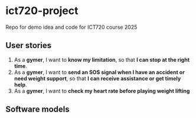 # ict720-project
Repo for demo idea and code for ICT720 course 2025

## User stories
1. As a **gymer**, I want to **know my limitation**, so that **I can stop at the right time**.
2. As a  **gymer**, I want to  **send an SOS signal when I have an accident or need weight support**, so that  **I can receive assistance or get timely help**.
3. As a **gymer**, I want to **check my heart rate before playing weight lifting**
## Software models
